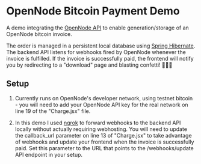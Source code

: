 # OpenNode Bitcoin Payment Demo
A demo integrating the [OpenNode API](https://www.opennode.com/bitcoin-api/) to enable generation/storage of an OpenNode bitcoin invoice. 

The order is managed in a persistent local database using [Spring Hibernate](https://docs.spring.io/spring-framework/reference/data-access/orm/hibernate.html). 
The backend API listens for webhooks fired by OpenNode whenever the invoice is fulfilled.
If the invoice is successfully paid, the frontend will notify you by redirecting to a "download" page and blasting confetti! 🎊🥳🎉

## Setup
1. Currently runs on OpenNode's developer network, using testnet bitcoin - you will need to add your OpenNode API key for the real network on line 19 of the "Charge.jsx" file.

2. In this demo I used [ngrok](https://ngrok.com/) to forward webhooks to the backend API locally without actually requiring webhosting. You will need to update the callback_url parameter on line 13 of "Charge.jsx" to take advantage of webhooks and update your frontend when the invoice is successfully paid. Set this parameter to the URL that points to the /webhooks/update API endpoint in your setup.
